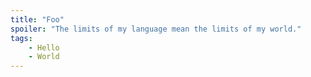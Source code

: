 ```yaml
---
title: "Foo"
spoiler: "The limits of my language mean the limits of my world."
tags:
    - Hello
    - World
---
```


